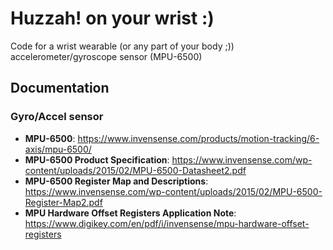 # Huzzah! on your wrist :)

Code for a wrist wearable (or any part of your body ;)) accelerometer/gyroscope sensor (MPU-6500)

## Documentation

### Gyro/Accel sensor

* **MPU-6500**: https://www.invensense.com/products/motion-tracking/6-axis/mpu-6500/
* **MPU-6500 Product Specification**: https://www.invensense.com/wp-content/uploads/2015/02/MPU-6500-Datasheet2.pdf
* **MPU-6500 Register Map and Descriptions**: https://www.invensense.com/wp-content/uploads/2015/02/MPU-6500-Register-Map2.pdf
* **MPU Hardware Offset Registers Application Note**: https://www.digikey.com/en/pdf/i/invensense/mpu-hardware-offset-registers
